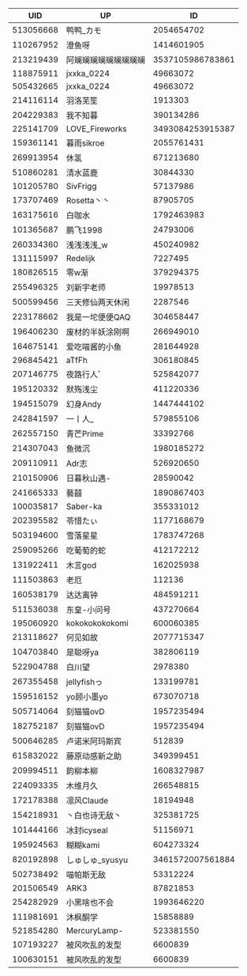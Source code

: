 | UID | UP | ID |
|-----|-----|-----|
| 513056668 | 鸭鸭_カモ | 2054654702 |
| 110267952 | 澄鱼呀 | 1414601905 |
| 213219439 | 阿斓斓斓斓斓斓斓斓斓 | 3537105986783861 |
| 118875911 | jxxka_0224 | 49663072 |
| 505432665 | jxxka_0224 | 49663072 |
| 214116114 | 羽洛芜笙 | 1913303 |
| 204229383 | 我不知暮 | 390134286 |
| 225141709 | LOVE_Fireworks | 3493084253915387 |
| 159361141 | 暮雨sikroe | 2055761431 |
| 269913954 | 休氢 | 671213680 |
| 510860281 | 清水蓝鹿 | 30844330 |
| 101205780 | SivFrigg | 57137986 |
| 173707469 | Rosetta丶丶 | 87905705 |
| 163175616 | 白咖水 | 1792463983 |
| 101365687 | 鹏飞1998 | 24793006 |
| 260334360 | 浅浅浅浅_w | 450240982 |
| 131115997 | Redelijk | 7227495 |
| 180826515 | 零w渐 | 379294375 |
| 255496325 | 刘新宇老师 | 19978513 |
| 500599456 | 三天修仙两天休闲 | 2287546 |
| 223178662 | 我是一坨便便QAQ | 304658447 |
| 196406230 | 废材的半妖涂刚啊 | 266949010 |
| 164675141 | 爱吃喵酱的小鱼 | 281644928 |
| 296845421 | aTfFh | 306180845 |
| 207146775 | 夜路行人゛ | 525842077 |
| 195120332 | 默殇浅尘 | 411220336 |
| 194515079 | 幻身Andy | 1447444102 |
| 242841597 | 一丨人_ | 579855106 |
| 262557150 | 青芒Prime | 33392766 |
| 214307043 | 鱼微沉 | 1980185272 |
| 209110911 | Adr志 | 526920650 |
| 210150906 | 日暮秋山遇- | 28590042 |
| 241665333 | 藝囍 | 1890867403 |
| 100035817 | Saber-ka | 355331012 |
| 202395582 | 苓惜たぃ | 1177168679 |
| 503194600 | 雪落星星 | 1783747268 |
| 259095266 | 吃葡萄的蛇 | 412172212 |
| 131922411 | 木言god | 162025938 |
| 111503863 | 老厄 | 112136 |
| 160538179 | 达达离钟 | 484591211 |
| 511536038 | 东皇-小问号 | 437270664 |
| 195060920 | kokokokokokomi | 600060385 |
| 213118627 | 何见如故 | 2077715347 |
| 104703840 | 是聪呀ya | 382806119 |
| 522904788 | 白川望 | 2978380 |
| 267355458 | jellyfishっ | 133199781 |
| 159516152 | yo顾小墨yo | 673070718 |
| 505714064 | 刻猫猫ovD | 1957235494 |
| 182752187 | 刻猫猫ovD | 1957235494 |
| 500646285 | 卢诺米阿玛斯宾 | 512839 |
| 615832022 | 藤原动感新之助 | 349399451 |
| 209994511 | 韵柳本柳 | 1608327987 |
| 224093335 | 木维月久 | 266548815 |
| 172178388 | 凛风Claude | 18194948 |
| 154218931 | 丶白也诗无敌丶 | 325381725 |
| 101444166 | 冰封icyseal | 51156971 |
| 195924563 | 糊糊kami | 604273324 |
| 820192898 | しゅしゅ_syusyu | 3461572007561884 |
| 502738492 | 喵帕斯无敌 | 53312224 |
| 201506549 | ARK3 | 87821853 |
| 254282929 | 小黑啥也不会 | 1993646220 |
| 111981691 | 沐枫酮学 | 15858889 |
| 521854280 | MercuryLamp- | 523381550 |
| 107193227 | 被风吹乱的发型 | 6600839 |
| 100630151 | 被风吹乱的发型 | 6600839 |
